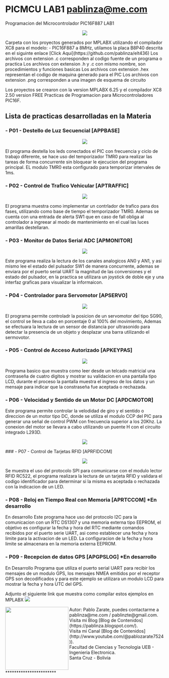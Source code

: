 # PICMCU LAB1 pablinza@me.com
Programacion del Microcontrolador PIC16F887 LAB1

<p align="center">
  <img src="/images/pic1.png"></img>
</p>
Carpeta con los proyectos generados por MPLABX utilizando el compilador XC8 para el modelo:
- PIC16F887 a 8MHz, utilamos la placa B8P40 descrita en el siguinte enlace [Click Aqui](https://github.com/pablinza/elt436)
Los archivos con extension .c corresponden al codigo fuente de un programa o practica
Los archivos con extension .h y .c con mismo nombre, son procedimientos y funciones basicas
Los archivos con extension .hex representan el codigo de maquina generado para el PIC
Los archivos con extension .png corresponden a una imagen de esquema de circuito

Los proyectos se crearon con la version MPLABX 6.25 y el compilador XC8 2.50 version FREE
Practicas de Programacion para Microcontroladores PIC16F.

## Lista de practicas desarrolladas en la Materia
### - P01 - Destello de Luz Secuencial   [APPBASE]
  <p align="center">
  <img src="/images/ap1base.png"></img>
</p>
El programa destella los leds conectados el PIC con frecuencia y ciclo de trabajo diferente, se hace uso del temporizador TMR0 para realizar las tareas de forma concurrente sin bloquear le ejecucion del programa principal. EL modulo TMR0 esta configurado para temporizar intervales de 1ms.

### - P02 - Control de Trafico Vehicular [APTRAFFIC]
<p align="center">
  <img src="/images/ap2traffic.png"></img>
</p>
El programa muestra como implementar un contrlador de trafico para dos fases, utilizando como base de tiempo el temporizador TMR0. Ademas se cuenta con una entrada de alerta SW1 que en caso de fall obliga al controlador a ingreear al modo de mantenimiento en el cual las luces amarillas destellaran. 

### - P03 - Monitor de Datos Serial ADC  [APMONITOR]
<p align="center">
  <img src="/images/ap3monitor.png"></img>
</p>
Este programa realiza la lectura de los canales analogicos AN0 y AN1, y asi mismo lee el estado del pulsador SW1 de manera concurrente, ademas se enviara por el puerto serial UART la magnitud de las conversiones y el estado del pulsador, en la practica se utilizara un joystick de doble eje y una interfaz graficas para visualizar la informaicon. 

### - P04 - Controlador para Servomotor  [APSERVO]
<p align="center">
  <img src="/images/ap4servo.png"></img>
</p>
El programa permite controladr la posicion de un servomotor del tipo SG90, el control se lleva a cabo en porcentaje 0 al 100% del movimiento, Ademas se efectuara la lectura de un sensor de distancia por ultrasonido para detectar la presencia de un objeto y desplazar una barra utilizando el sermovotor. 

### - P05 - Control de Acceso Autorizado [APKEYPAS]
<p align="center">
  <img src="/images/ap5keypas.png"></img>
</p>
Programa basico que muestra como leer desde un telcado matricial una contraseña de cuatro digitos y mostrar su validacion en una pantalla tipo LCD, durante el proceso la pantalla muestra el ingreso de los datos y un mensaje para indicar que la constraseña fue aceptada o rechazada.

### - P06 - Velocidad y Sentido de un Motor DC [APDCMOTOR]
Este programa permite controlar la velodidad de giro y el sentido o direccion de un motor tipo DC, donde se utiliza el modulo CCP del PIC para generar una señal de control PWM con frecuencia superior a los 20Khz. La conexion del motor se llevara a cabo utilizando un puente H con el circuito integrado L293D.
<p align="center">
  <img src="/images/ap6dcmotor.png"></img>
</p>
### - P07 - Control de Tarjetas RFID [APRFIDCOM]
<p align="center">
  <img src="/images/ap7rfidcom.png"></img>
</p>
Se muestra el uso del protocolo SPI para comunicarse con el modulo lector RFID RC522, el programa realizara la lectura de un tarjeta RFID y validara el codigo identificador para determinar si la misma es aceptada o rechazada con la indicacion de un LED.

### - P08 - Reloj en Tiempo Real con Memoria  [APRTCCOM] *En desarrollo
En desarrollo
Este programa hace uso del protocolo I2C para la comunicacion con un RTC DS1307 y una memoria externa tipo EEPROM, el objetivo es configurar la fecha y hora del RTC mediante comandos recibidos por el puerto serie UART, asi como establecer una fecha y hora limite para la activacion de un LED. La configuracion de la fecha y hora limite se almacenara en la memoria externa EEPROM.

### - P09 - Recepcion de datos GPS [APGPSLOG] *En desarrollo
En Desarrollo
Programa que utiliza el puerto serial UART para recibir los mensajes de un modulo GPS, los mensajes NMEA emitidos por el receptor GPS son decodificados y para este ejemplo se utilizara un modulo LCD para mostrar la fecha y hora UTC del GPS. 

Adjunto el siguiente link que muestra como compilar estos ejemplos en MPLABX
[![](http://img.youtube.com/vi/w-GRu89glrg/0.jpg)](http://www.youtube.com/watch?v=w-GRu89glrg "Compilar en MPLABX")



<img src="/images/pablo_ueb.png" align="left" width="200px"/>
Autor: Pablo Zarate, puedes contactarme a pablinza@me.com / pablinzte@gmail.com.  <br />
Visita mi Blog  [Blog de Contenidos](https://pablinza.blogspot.com/). <br />
Visita mi Canal [Blog de Contenidos](http://www.youtube.com/@pablozarate7524)). <br />
Facultad de Ciencias y Tecnologia UEB - Ingenieria Electronica. <br />
Santa Cruz - Bolivia 
<br clear="left"/>
***********************

